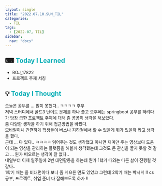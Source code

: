 ```yaml
---
layout: single
title: "2022.07.10.SUN_TIL"
categories:
  - TIL
tags:
  - [2022-07, TIL]
sidebar:
  nav: "docs"
---
```


## ⌨ <a style="color:#00adb5">Today I Learned</a>

- BOJ_17822
- 프로젝트 주제 서칭

## 💡 <a style="color:#00adb5">Today I Thought</a>

오늘은 공부를 ... 많이 못했다.. ㅋㅋㅋㅋ 후우 <br>
저녁 스터디에서 골드3 난이도 문제를 하나 풀고 오후에는 springboot 공부를 하려다가 당장 급한 프로젝트 주제에 대해 좀 곰곰히 생각을 해보았다.<br>
좀 다양한 생각을 하기 위해 접근방법을 바꿨다.<br>
모바일이니 간편하게 학생들이 버스나 지하철에서 할 수 있을게 뭐가 있을까 라고 생각을 했다.<br>
근데 ... 다 있다.. ㅋㅋㅋㅋ 읽어주는 것도 생각했고 아니면 재미만 주는 영상보다 도움이 되는 영상을 관리하는 플랫폼을 해볼까 생각했는데 그것도 큰 관심을 끌지 못할 것 같고 ... 뭔가 떠오르는 생각이 잘 없다..<br>
내일부터 이제 일주일에 2번 대면활동을 하는데 뭔가 1학기 때와는 다른 삶이 진행될 것 같다..<br>
1학기 때는 올 비대면이다 보니 좀 게으른 면도 있었고 그런데 2학기 때는 빡시게 !! cs공부, 프로젝트, 취업 준비 다 잘해보도록 하자 !!
